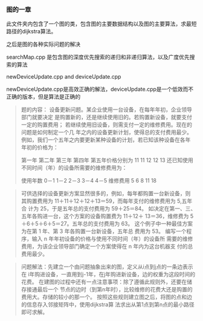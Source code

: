 ### 图的一章
此文件夹内包含了一个图的类，包含图的主要数据结构以及图的主要算法，求最短路径的dijkstra算法。

之后是图的各种实际问题的解决

searchMap.cpp
是包含图的深度优先搜索的递归和非递归算法，以及广度优先搜索的算法

newDeviceUpdate.cpp and deviceUpdate.cpp

newDeviceUpdate.cpp是高效正确的解法，deviceUpdate.cpp是一个低效而不正确的版本，但是算法是正确的
>题的内容： 设备更新问题。某企业使用一台设备，在每年年初，企业领导部门就要决定
  是购置新的，还是继续使用旧的。若购置新设备，就要支付一定的购置费用；
  若继续使用旧设备，则需支付一定的维修费用。现在的问题是如何制定一个几
  年之内的设备更新计划，使得总的支付费用最少。
  例如，我们一个五年之内要更新某种设备的计划，若已知该种设备在各年
  年初的价格为：
  >
  > 第一年 第二年 第三年 第四年 第五年价格分别为
  11 11 12 12 13
  还已知使用不同时间（年）的设备所需要的维修费用为：
  >
  >使用年数 0－1 1－2 2－3 3－4 4－5
  维修费用 5 6 8 11 18
  
  >可供选择的设备更新方案显然很多的，例如，每年都购置一台新设备，则
  其购置费用为 11＋11＋12＋12＋13＝59，而每年支付的维修费用为 5,五年合
  计为 25，于是五年总的支付费用为 59＋25＝84。
  如决定在第一、三、五年各购进一台，这个方案的设备购置费为 11＋12＋
  13＝36，维修费为 5＋6＋5＋6＋5＝27。五年总的支付费用为 63。
  这个例子中一种最佳方案为在第 1 年、第 3 年各购置一台新设备，五年总
  费用为 53。
  编写一个程序，输入 n 年年初设备的价格与使用不同时间（年）的设备所
  需要的维修费用，为该企业领导部门确定一个方案使得在 n 年内为这台机器支
  付的总费用最少。
  
  >问题解法：先建立一个由问题抽象出来的图，定义从i点到j点的一条边表示在
  i年购进设备，一直用到j-1年，在j年购进新设备，边的权重为这段时间的花费。
  在建图的过程中还有一点注意事项：除了遵循此规则外，还要在储存接通最后一个
  节点的边时（到第n年时），比较维修的花费大还是购置的费用大。存储的较小的那一个。
  按照这些规则建立图之后，将图的点和边的信息存入邻接矩阵中，使用dijkstra算
  法求出从第1点到第n点的最小路径即可求解。
  
